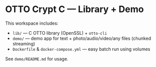 # OTTO Crypt C — Library + Demo

This workspace includes:
- `lib/`  — C OTTO library (OpenSSL) + `otto-cli`
- `demo/` — demo app for text + photo/audio/video/any files (chunked streaming)
- `Dockerfile` & `docker-compose.yml` — easy batch run using volumes

See `demo/README.md` for usage.
